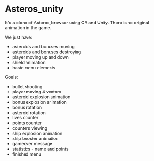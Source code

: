 # Asteros_unity

It's a clone of Asteros_browser using C# and Unity.
There is no original animation in the game.

We just have:
- asteroids and bonuses moving
- asteroids and bonuses destroying
- player moving up and down
- shield animation
- basic menu elements

Goals:
- bullet shooting
- player moving 4 vectors
- asteroid explosion animation
- bonus explosion animation
- bonus rotation
- asteroid rotation
- lives counter
- points counter
- counters viewing
- ship explosion animation
- ship booster animation
- gameover message
- statistics - name and points
- finished menu